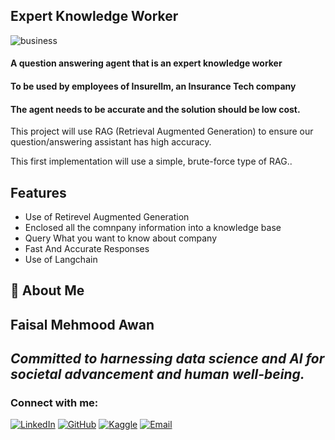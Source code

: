 ## Expert Knowledge Worker
![business](https://github.com/user-attachments/assets/f8e139ce-37bb-4817-9291-e21a03187a0b)

#### A question answering agent that is an expert knowledge worker
#### To be used by employees of Insurellm, an Insurance Tech company
#### The agent needs to be accurate and the solution should be low cost.

This project will use RAG (Retrieval Augmented Generation) to ensure our question/answering assistant has high accuracy.

This first implementation will use a simple, brute-force type of RAG..
## Features

- Use of Retirevel Augmented Generation
- Enclosed all the comnpany information into a knowledge base
- Query What you want to know about company
- Fast And Accurate Responses
- Use of Langchain


## 🚀 About Me

## Faisal Mehmood Awan
*Committed to harnessing data science and AI for societal advancement and human well-being.*
---
### Connect with me:
[![LinkedIn](https://img.shields.io/badge/LinkedIn-blue.svg?style=flat-square&logo=linkedin&logoColor=white&link=Your_LinkedIn_Profile_Link)](https://www.linkedin.com/in/faisal-mehmood-awan-4771a8233/) [![GitHub](https://img.shields.io/badge/GitHub-black.svg?style=flat-square&logo=github&logoColor=white&link=Your_GitHub_Profile_Link)](https://github.com/FaisalAwa)  [![Kaggle](https://img.shields.io/badge/Kaggle-20BEFF.svg?style=flat-square&logo=kaggle&logoColor=white&link=Your_Kaggle_Notebook_Link)](https://www.kaggle.com/malikfaisalawan)  [![Email](https://img.shields.io/badge/Email-D14836?style=flat-square&logo=gmail&logoColor=white&link=mailto:Your_Email)](mailto:Faisal914awan@gmail.com)
